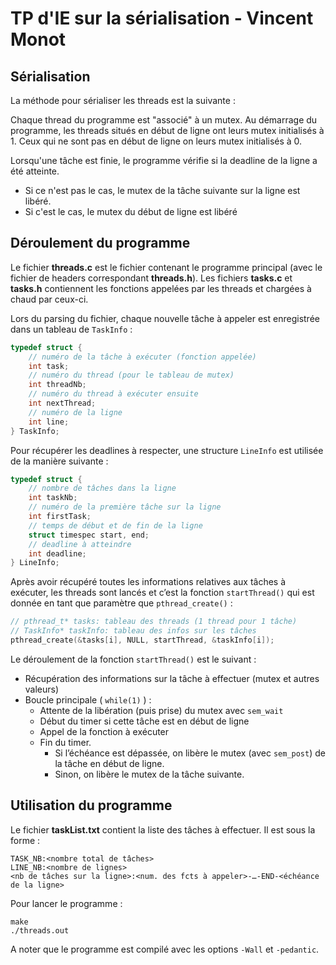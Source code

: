 # TP d'IE sur la sérialisation - Vincent Monot

## Sérialisation
La méthode pour sérialiser les threads est la suivante :

Chaque thread du programme est "associé" à un mutex. Au démarrage du programme, les threads situés en début de ligne ont leurs mutex initialisés à 1. Ceux qui ne sont pas en début de ligne on leurs mutex initialisés à 0.

Lorsqu'une tâche est finie, le programme vérifie si la deadline de la ligne a été atteinte.
- Si ce n'est pas le cas, le mutex de la tâche suivante sur la ligne est libéré.
- Si c'est le cas, le mutex du début de ligne est libéré

## Déroulement du programme
Le fichier **threads.c** est le fichier contenant le programme principal (avec le fichier de headers correspondant **threads.h**). Les fichiers **tasks.c** et **tasks.h** contiennent les fonctions appelées par les threads et chargées à chaud par ceux-ci.

Lors du parsing du fichier, chaque nouvelle tâche à appeler est enregistrée dans un tableau de `TaskInfo` :
```c
typedef struct {
	// numéro de la tâche à exécuter (fonction appelée)
	int task;
	// numéro du thread (pour le tableau de mutex)
	int threadNb;
	// numéro du thread à exécuter ensuite
	int nextThread;
	// numéro de la ligne
	int line;
} TaskInfo;
```
Pour récupérer les deadlines à respecter, une structure `LineInfo` est utilisée de la manière suivante :
```c
typedef struct {
	// nombre de tâches dans la ligne
	int taskNb;
	// numéro de la première tâche sur la ligne
	int firstTask;
	// temps de début et de fin de la ligne
	struct timespec start, end;
	// deadline à atteindre
	int deadline;
} LineInfo;
```

Après avoir récupéré toutes les informations relatives aux tâches à exécuter, les threads sont lancés et c’est la fonction `startThread()` qui est donnée en tant que paramètre que `pthread_create()` :
```c
// pthread_t* tasks: tableau des threads (1 thread pour 1 tâche)
// TaskInfo* taskInfo: tableau des infos sur les tâches
pthread_create(&tasks[i], NULL, startThread, &taskInfo[i]);
```

Le déroulement de la fonction `startThread()` est le suivant :
- Récupération des informations sur la tâche à effectuer (mutex et autres valeurs)
- Boucle principale ( `while(1)` ) :
	- Attente de la libération (puis prise) du mutex avec `sem_wait`
	- Début du timer si cette tâche est en début de ligne
	- Appel de la fonction à exécuter
	- Fin du timer.
		- Si l’échéance est dépassée, on libère le mutex (avec `sem_post`) de la tâche en début de ligne.
		- Sinon, on libère le mutex de la tâche suivante.

## Utilisation du programme
Le fichier **taskList.txt** contient la liste des tâches à effectuer. Il est sous la forme :
```
TASK_NB:<nombre total de tâches>
LINE_NB:<nombre de lignes>
<nb de tâches sur la ligne>:<num. des fcts à appeler>-…-END-<échéance de la ligne>
```
Pour lancer le programme :
```
make
./threads.out
```
A noter que le programme est compilé avec les options `-Wall` et `-pedantic`.
